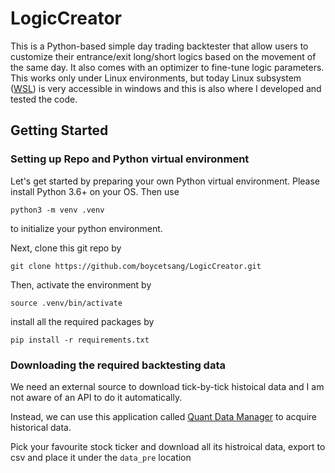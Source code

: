 # LogicCreator
This is a Python-based simple day trading backtester that allow users to customize their entrance/exit long/short logics based on the movement of the same day. It also comes with an optimizer to fine-tune logic parameters. This works only under Linux environments, but today Linux subsystem ([WSL](https://docs.microsoft.com/en-us/learn/modules/get-started-with-windows-subsystem-for-linux/)) is very accessible in windows and this is also where I developed and tested the code.

## Getting Started
### Setting up Repo and Python virtual environment
Let's get started by preparing your own Python virtual environment. Please install Python 3.6+ on your OS. Then use

`python3 -m venv .venv`

to initialize your python environment.

Next, clone this git repo by 

`git clone https://github.com/boycetsang/LogicCreator.git`

Then, activate the environment by

`source .venv/bin/activate`

install all the required packages by 

`pip install -r requirements.txt`

### Downloading the required backtesting data
We need an external source to download tick-by-tick histoical data and I am not aware of an API to do it automatically.

Instead, we can use this application called [Quant Data Manager](https://strategyquant.com/quantdatamanager/) to acquire historical data.

Pick your favourite stock ticker and download all its histroical data, export to csv and place it under the `data_pre` location
